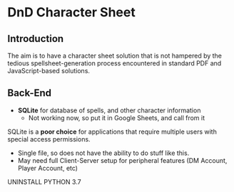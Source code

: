 # DnD Character Sheet

## Introduction

The aim is to have a character sheet solution that is not hampered by the tedious spellsheet-generation process encountered in standard PDF and JavaScript-based solutions.



## Back-End

- **SQLite** for database of spells, and other character information
  - Not working now, so put it in Google Sheets, and call from it



SQLite is a **poor choice** for applications that require multiple users with special access permissions.

- Single file, so does not have the ability to do stuff like this. 
- May need full Client-Server setup for peripheral features (DM Account, Player Account, etc)



UNINSTALL PYTHON 3.7